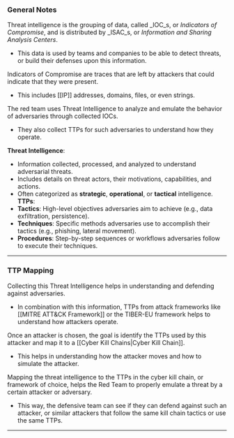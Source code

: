 ### General Notes

Threat intelligence is the grouping of data, called _IOC_s, or _Indicators of Compromise_, and is distributed by _ISAC_s, or _Information and Sharing Analysis Centers_.
- This data is used by teams and companies to be able to detect threats, or build their defenses upon this information.

Indicators of Compromise are traces that are left by attackers that could indicate that they were present.
- This includes [[IP]] addresses, domains, files, or even strings.

The red team uses Threat Intelligence to analyze and emulate the behavior of adversaries through collected IOCs.
- They also collect TTPs for such adversaries to understand how they operate.

**Threat Intelligence**:
- Information collected, processed, and analyzed to understand adversarial threats.
- Includes details on threat actors, their motivations, capabilities, and actions.
- Often categorized as **strategic**, **operational**, or **tactical** intelligence. **TTPs**:
- **Tactics**: High-level objectives adversaries aim to achieve (e.g., data exfiltration, persistence).
- **Techniques**: Specific methods adversaries use to accomplish their tactics (e.g., phishing, lateral movement).
- **Procedures**: Step-by-step sequences or workflows adversaries follow to execute their techniques.

---
### TTP Mapping

Collecting this Threat Intelligence helps in understanding and defending against adversaries.
- In combination with this information, TTPs from attack frameworks like [[MITRE ATT&CK Framework]] or the TIBER-EU framework helps to understand how attackers operate.

Once an attacker is chosen, the goal is identify the TTPs used by this attacker and map it to a [[Cyber Kill Chains|Cyber Kill Chain]].
- This helps in understanding how the attacker moves and how to simulate the attacker.

Mapping the threat intelligence to the TTPs in the cyber kill chain, or framework of choice, helps the Red Team to properly emulate a threat by a certain attacker or adversary.
- This way, the defensive team can see if they can defend against such an attacker, or similar attackers that follow the same kill chain tactics or use the same TTPs.

---
